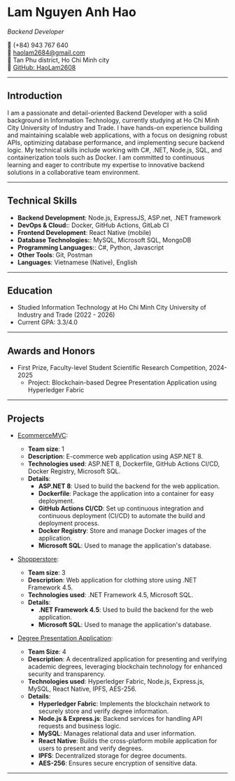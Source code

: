 # Lam Nguyen Anh Hao

*Backend Developer*

📱 (+84) 943 767 640  
📧 haolam2684@gmail.com  
📍 Tan Phu district, Ho Chi Minh city  
🔗 [GitHub: HaoLam2608](https://github.com/HaoLam2608)

---
## Introduction
I am a passionate and detail-oriented Backend Developer with a solid background in Information Technology, currently studying at Ho Chi Minh City University of Industry and Trade. I have hands-on experience building and maintaining scalable web applications, with a focus on designing robust APIs, optimizing database performance, and implementing secure backend logic. My technical skills include working with C#, .NET, Node.js, SQL, and containerization tools such as Docker. I am committed to continuous learning and eager to contribute my expertise to innovative backend solutions in a collaborative team environment.

---
## Technical Skills

- **Backend Development**: Node.js, ExpressJS, ASP.net, .NET framework
- **DevOps & Cloud:**: Docker, GitHub Actions, GitLab CI
- **Frontend Development**: React Native (mobile)
- **Database Technologies:**: MySQL, Microsoft SQL, MongoDB
- **Programming Languages:**: C#, Python, Javascript
- **Other Tools**: Git, Postman
- **Languages**: Vietnamese (Native), English

---
## Education

- Studied Information Technology at Ho Chi Minh City University of Industry and Trade (2022 - 2026)
- Current GPA: 3.3/4.0

---
## Awards and Honors

- First Prize, Faculty-level Student Scientific Research Competition, 2024-2025  
  - Project: Blockchain-based Degree Presentation Application using Hyperledger Fabric

---

## Projects

- [EcommerceMVC](https://github.com/HaoLam2608/EcommerceMVC): 
  - **Team size**: 1
  - **Description**: E-commerce web application using ASP.NET 8.
  - **Technologies used**: ASP.NET 8, Dockerfile, GitHub Actions CI/CD, Docker Registry, Microsoft SQL.
  - **Details**:
    - **ASP.NET 8**: Used to build the backend for the web application.
    - **Dockerfile**: Package the application into a container for easy deployment.
    - **GitHub Actions CI/CD**: Set up continuous integration and continuous deployment (CI/CD) to automate the build and deployment process.
    - **Docker Registry**: Store and manage Docker images of the application.
    - **Microsoft SQL**: Used to manage the application's database.

- [Shopperstore](https://github.com/HaoLam2608/webquanao.git):
  - **Team size**: 3
  - **Description**: Web application for clothing store using .NET Framework 4.5.
  - **Technologies used**: .NET Framework 4.5, Microsoft SQL.
  - **Details**:
    - **.NET Framework 4.5**: Used to build the backend for the web application.
    - **Microsoft SQL**: Used to manage the application's database.
    
- [Degree Presentation Application](https://github.com/sofcongthuong/BlockChain_Research.git):
  - **Team Size**: 4
  - **Description**: A decentralized application for presenting and verifying academic degrees, leveraging blockchain technology for enhanced security and transparency.
  - **Technologies used**: Hyperledger Fabric, Node.js, Express.js, MySQL, React Native, IPFS, AES-256.
  - **Details**:
    - **Hyperledger Fabric**: Implements the blockchain network to securely store and verify degree information.
    - **Node.js & Express.js**: Backend services for handling API requests and business logic.
    - **MySQL**: Manages relational data and user information.
    - **React Native**: Builds the cross-platform mobile application for users to present and verify degrees.
    - **IPFS**: Decentralized storage for degree documents.
    - **AES-256**: Ensures secure encryption of sensitive data.
---